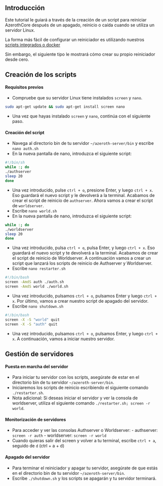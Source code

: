 ## Introducción

Este tutorial le guiará a través de la creación de un script para reiniciar AzerothCore después de un apagado, reinicio o caída cuando se utiliza un servidor Linux.

La forma más fácil de configurar un reiniciador es utilizando nuestros [scripts integrados o docker](how-to-restart-and-debug)

Sin embargo, el siguiente tipo le mostrará cómo crear su propio reiniciador desde cero.

## Creación de los scripts

#### Requisitos previos

- Compruebe que su servidor Linux tiene instalados `screen` y `nano`.

```sh
sudo apt-get update && sudo apt-get install screen nano
```

- Una vez que hayas instalado `screen` y `nano`, continúa con el siguiente paso.

#### Creación del script

- Navega al directorio bin de tu servidor `~/azeroth-server/bin` y escribe `nano auth.sh`
- En la nueva pantalla de nano, introduzca el siguiente script:

```sh
#!/bin/sh
while :; do
./authserver
sleep 20
done
```

- Una vez introducido, pulse `ctrl + o`, presione Enter, y luego `ctrl + x`. Eso guardará el nuevo script y le devolverá a la terminal. Acabamos de crear el script de reinicio de `authserver`. Ahora vamos a crear el script de `worldserver`.
- Escribe `nano world.sh`
- En la nueva pantalla de nano, introduzca el siguiente script:

```sh
while :; do
./worldserver
sleep 20
done
```

- Una vez introducido, pulsa `ctrl + o`, pulsa Enter, y luego `ctrl + x`. Eso guardará el nuevo script y te devolverá a la terminal. Acabamos de crear el script de reinicio de Worldserver. A continuación vamos a crear un script que lanzará los scripts de reinicio de Authserver y Worldserver.
- Escribe `nano restarter.sh`

```sh
#!/bin/bash
screen -AmdS auth ./auth.sh
screen -AmdS world ./world.sh
```

- Una vez introducido, pulsamos `ctrl + o`, pulsamos Enter y luego `ctrl + x`. Por último, vamos a crear nuestro script de apagado del servidor.
- Escribe `nano shutdown.sh`

```sh
#!/bin/bash
screen -X -S "world" quit
screen -X -S "auth" quit
```

- Una vez introducido, pulsamos `ctrl + o`, pulsamos Enter, y luego `ctrl + x`. A continuación, vamos a iniciar nuestro servidor.

## Gestión de servidores

#### Puesta en marcha del servidor

- Para iniciar tu servidor con los scripts, asegúrate de estar en el directorio bin de tu servidor `~/azeroth-server/bin`.
- Iniciaremos los scripts de reinicio escribiendo el siguiente comando `./restarter.sh`.
- Nota adicional: Si deseas iniciar el servidor y ver la consola de worldserver, utiliza el siguiente comando `./restarter.sh; screen -r world`.

#### Monitorización de servidores

- Para acceder y ver las consolas Authserver o Worldserver:
        - authserver: `screen -r auth`
        - worldserver: `screen -r world`
- Cuando quieras salir del screen y volver a tu terminal, escribe `ctrl + a`, seguido de `d` (ctrl + a + d)

#### Apagado del servidor

- Para terminar el reiniciador y apagar tu servidor, asegúrate de que estás en el directorio bin de tu servidor `~/azeroth-server/bin`.
- Escribe `./shutdown.sh` y los scripts se apagarán y tu servidor terminará.
